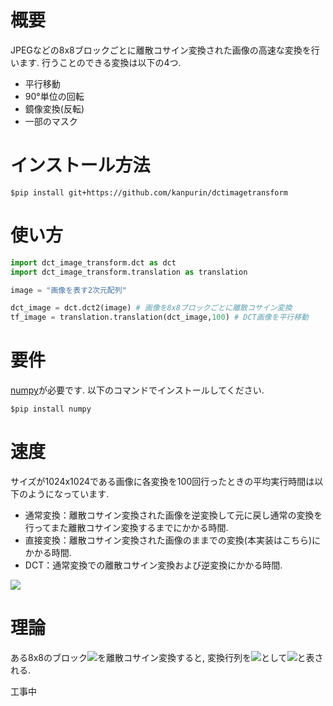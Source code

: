 # 概要
JPEGなどの8x8ブロックごとに離散コサイン変換された画像の高速な変換を行います.
行うことのできる変換は以下の4つ.
- 平行移動
- 90°単位の回転
- 鏡像変換(反転)
- 一部のマスク

# インストール方法
```shell
$pip install git+https://github.com/kanpurin/dctimagetransform
```

# 使い方
```python
import dct_image_transform.dct as dct
import dct_image_transform.translation as translation

image = "画像を表す2次元配列"

dct_image = dct.dct2(image) # 画像を8x8ブロックごとに離散コサイン変換
tf_image = translation.translation(dct_image,100) # DCT画像を平行移動
```

# 要件
[numpy](https://numpy.org/)が必要です. 以下のコマンドでインストールしてください.
```shell
$pip install numpy
```

# 速度
サイズが1024x1024である画像に各変換を100回行ったときの平均実行時間は以下のようになっています.
- 通常変換：離散コサイン変換された画像を逆変換して元に戻し通常の変換を行ってまた離散コサイン変換するまでにかかる時間.
- 直接変換：離散コサイン変換された画像のままでの変換(本実装はこちら)にかかる時間.
- DCT：通常変換での離散コサイン変換および逆変換にかかる時間.

<img src="https://user-images.githubusercontent.com/56508025/104653133-8a2f4380-56fd-11eb-83fd-df127cd6c45e.jpg"/>

# 理論
ある8x8のブロック<img src="https://latex.codecogs.com/gif.latex?G"/>を離散コサイン変換すると, 変換行列を<img src="https://latex.codecogs.com/gif.latex?D"/>として<img src="https://latex.codecogs.com/gif.latex?DGD^T"/>と表される.<br>

工事中